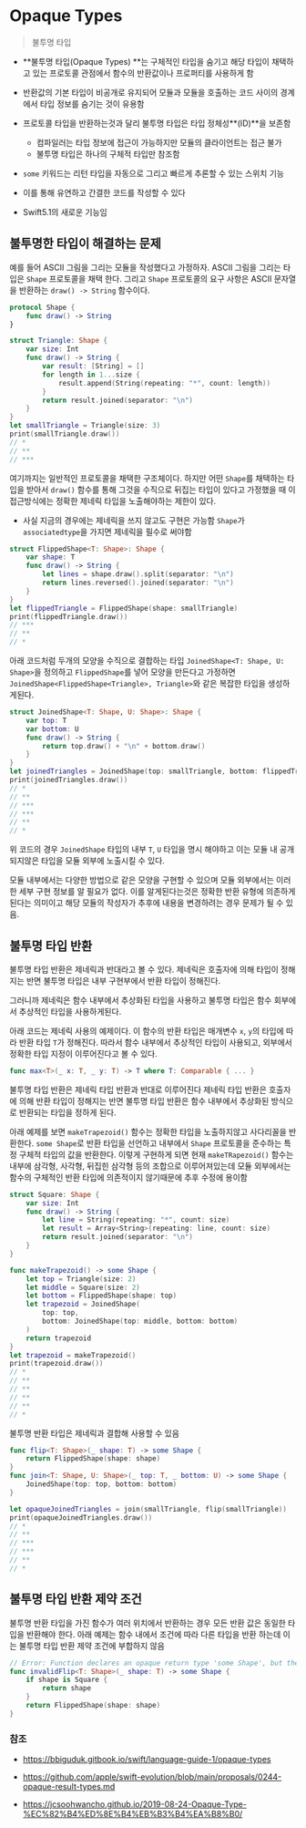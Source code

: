 # Opaque Types

> 불투명 타입

- **불투명 타입(Opaque Types) **는 구체적인 타입을 숨기고 해당 타입이 채택하고 있는 프로토콜 관점에서 함수의 반환값이나 프로퍼티를 사용하게 함
- 반환값의 기본 타입이 비공개로 유지되어 모듈과 모듈을 호출하는 코드 사이의 경계에서 타입 정보를 숨기는 것이 유용함
- 프로토콜 타입을 반환하는것과 달리 불투명 타입은 타입 정체성**(ID)**을 보존함
  - 컴파일러는 타입 정보에 접근이 가능하지만 모듈의 클라이언트는 접근 불가
  - 불투명 타입은 하나의 구체적 타입만 참조함

- `some` 키워드는 리턴 타입을 자동으로 그리고 빠르게 추론할 수 있는 스위치 기능
- 이를 통해 유연하고 간결한 코드를 작성할 수 있다
- Swift5.1의 새로운 기능임



## 불투명한 타입이 해결하는 문제

예를 들어 ASCII 그림을 그리는 모듈을 작성했다고 가정하자. ASCII 그림을 그리는 타입은 `Shape` 프로토콜을 채택 한다. 그리고 `Shape` 프로토콜의 요구 사항은 ASCII 문자열을 반환하는 `draw() -> String` 함수이다. 

``` swift
protocol Shape {
    func draw() -> String
}

struct Triangle: Shape {
    var size: Int
    func draw() -> String {
        var result: [String] = []
        for length in 1...size {
            result.append(String(repeating: "*", count: length))
        }
        return result.joined(separator: "\n")
    }
}
let smallTriangle = Triangle(size: 3)
print(smallTriangle.draw())
// *
// **
// ***
```

여기까지는 일반적인 프로토콜을 채택한 구조체이다. 하지만 어떤 `Shape`를 채택하는 타입을 받아서 `draw()` 함수를 통해 그것을 수직으로 뒤집는 타입이 있다고 가정했을 때 이 접근방식에는 정확한 제네릭 타입을 노출해야하는 제한이 있다.

- 사실 지금의 경우에는 제네릭을 쓰지 않고도 구현은 가능함 `Shape`가 `associatedtype`을 가지면 제네릭을 필수로 써야함

``` swift
struct FlippedShape<T: Shape>: Shape {
    var shape: T
    func draw() -> String {
        let lines = shape.draw().split(separator: "\n")
        return lines.reversed().joined(separator: "\n")
    }
}
let flippedTriangle = FlippedShape(shape: smallTriangle)
print(flippedTriangle.draw())
// ***
// **
// *
```

아래 코드처럼 두개의 모양을 수직으로 결합하는 타입 `JoinedShape<T: Shape, U: Shape>`을 정의하고 `FlippedShape`를 넣어 모양을 만든다고 가정하면 `JoinedShape<FlippedShape<Triangle>, Triangle>`와 같은 복잡한 타입을 생성하게된다.

``` swift
struct JoinedShape<T: Shape, U: Shape>: Shape {
    var top: T
    var bottom: U
    func draw() -> String {
        return top.draw() + "\n" + bottom.draw()
    }
}
let joinedTriangles = JoinedShape(top: smallTriangle, bottom: flippedTriangle) // JoinedShape<FlippedShape<Triangle>, Triangle>
print(joinedTriangles.draw())
// *
// **
// ***
// ***
// **
// *
```

위 코드의 경우 `JoinedShape` 타입의 내부 `T`, `U` 타입을 명시 해야하고 이는 모듈 내 공개되지않은 타입을 모듈 외부에 노출시킬 수 있다.

모듈 내부에서는 다양한 방법으로 같은 모양을 구현할 수 있으며 모듈 외부에서는 이러한 세부 구현 정보를 알 필요가 없다. 이를 알게된다는것은 정확한 반환 유형에 의존하게 된다는 의미이고 해당 모듈의 작성자가 추후에 내용을 변경하려는 경우 문제가 될 수 있음.



## 불투명 타입 반환

불투명 타입 반환은 제네릭과 반대라고 볼 수 있다. 제네릭은 호출자에 의해 타입이 정해지는 반면 불투명 타입은 내부 구현부에서 반환 타입이 정해진다.

그러니까 제네릭은 함수 내부에서 추상화된 타입을 사용하고 불투명 타입은 함수 회부에서 추상적인 타입을 사용하게된다.

아래 코드는 제네릭 사용의 예제이다. 이 함수의 반환 타입은 매개변수 `x`, `y`의 타입에 따라 반환 타입 `T`가 정해진다. 따라서 함수 내부에서 추상적인 타입이 사용되고, 외부에서 정확한 타입 지정이 이루어진다고 볼 수 있다.

``` swift
func max<T>(_ x: T, _ y: T) -> T where T: Comparable { ... }
```

불투명 타입 반환은 제네릭 타입 반환과 반대로 이루어진다 제네릭 타입 반환은 호출자에 의해 반환 타입이 정해지는 반면 불투명 타입 반환은 함수 내부에서 추상화된 방식으로 반환되는 타입을 정하게 된다.

아래 예제를 보면 `makeTrapezoid()` 함수는 정확한 타입을 노출하지않고 사다리꼴을 반환한다. `some Shape`로 반환 타입을 선언하고 내부에서 `Shape` 프로토콜을 준수하는 특정 구체적 타입의 값을 반환한다. 이렇게 구현하게 되면 현재 `makeTRapezoid()` 함수는 내부에 삼각형, 사각형, 뒤집힌 삼각형 등의 조합으로 이루어져있는데 모듈 외부에서는 함수의 구체적인 반환 타입에 의존적이지 않기때문에 추후 수정에 용이함

``` swift
struct Square: Shape {
    var size: Int
    func draw() -> String {
        let line = String(repeating: "*", count: size)
        let result = Array<String>(repeating: line, count: size)
        return result.joined(separator: "\n")
    }
}

func makeTrapezoid() -> some Shape {
    let top = Triangle(size: 2)
    let middle = Square(size: 2)
    let bottom = FlippedShape(shape: top)
    let trapezoid = JoinedShape(
        top: top,
        bottom: JoinedShape(top: middle, bottom: bottom)
    )
    return trapezoid
}
let trapezoid = makeTrapezoid()
print(trapezoid.draw())
// *
// **
// **
// **
// **
// *
```

불투명 반환 타입은 제네릭과 결합해 사용할 수 있음

``` swift
func flip<T: Shape>(_ shape: T) -> some Shape {
    return FlippedShape(shape: shape)
}
func join<T: Shape, U: Shape>(_ top: T, _ bottom: U) -> some Shape {
    JoinedShape(top: top, bottom: bottom)
}

let opaqueJoinedTriangles = join(smallTriangle, flip(smallTriangle))
print(opaqueJoinedTriangles.draw())
// *
// **
// ***
// ***
// **
// *
```



## 불투명 타입 반환 제약 조건

불투명 반환 타입을 가진 함수가 여러 위치에서 반환하는 경우 모든 반환 값은 동일한 타입을 반환해야 한다. 아래 예제는 함수 내에서 조건에 따라 다른 타입을 반환 하는데 이는 불투명 타입 반환 제약 조건에 부합하지 않음

``` swift
// Error: Function declares an opaque return type 'some Shape', but the return statements in its body do not have matching underlying types
func invalidFlip<T: Shape>(_ shape: T) -> some Shape {
    if shape is Square {
        return shape
    }
    return FlippedShape(shape: shape)
}
```







### 참조

- https://bbiguduk.gitbook.io/swift/language-guide-1/opaque-types

- https://github.com/apple/swift-evolution/blob/main/proposals/0244-opaque-result-types.md

- https://jcsoohwancho.github.io/2019-08-24-Opaque-Type-%EC%82%B4%ED%8E%B4%EB%B3%B4%EA%B8%B0/

  
